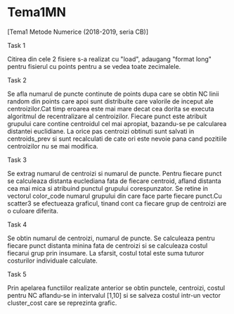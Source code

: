 # Tema1MN
[Tema1 Metode Numerice (2018-2019, seria CB)] 


Task 1

Citirea din cele 2 fisiere s-a realizat cu "load", adaugang "format long" pentru fisierul 
cu points pentru a se vedea toate zecimalele.

Task 2

Se afla numarul de puncte continute de points dupa care se obtin NC linii random din points
care apoi sunt distribuite care valorile de inceput ale centroizilor.Cat timp eroarea este
mai mare decat cea dorita se executa algoritmul de recentralizare al centroizilor.
Fiecare punct este atribuit grupului care contine centroidul cel mai apropiat, bazandu-se pe
calcularea distantei euclidiane. La orice pas centroizi obtinuti sunt salvati in centroids_prev
si sunt recalculati de cate ori este nevoie pana cand pozitiile centroizilor nu se mai modifica.

Task 3

Se extrag numarul de centroizi si numarul de puncte. Pentru fiecare punct se calculeaza
distanta euclediana fata de fiecare centroid, afland distanta cea mai mica si atribuind punctul 
grupului corespunzator. Se retine in vectorul color_code numarul grupului din care face parte
fiecare punct.Cu scatter3 se efectueaza graficul, tinand cont ca fiecare grup de centroizi
are o culoare diferita.

Task 4

Se obtin numarul de centroizi, numarul de puncte. Se calculeaza pentru fiecare punct distanta
minina fata de centroizi si se calculeaza costul fiecarui grup prin insumare. La sfarsit, 
costul total este suma tuturor costurilor individuale calculate.

Task 5

Prin apelarea functiilor realizate anterior se obtin punctele, centroizi, costul pentru NC 
aflandu-se in intervalul [1,10] si se salveza costul intr-un vector cluster_cost care se 
reprezinta grafic.

